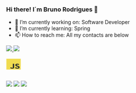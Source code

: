 ### Hi there! I´m Bruno Rodrigues 👋

- 🔭 I’m currently working on: Software Developer
- 🌱 I’m currently learning: Spring
- 📫 How to reach me: All my contacts are below

<div>
  <a href="https://github.com/rdbruno">
  <img height="180em" src="https://github-readme-stats.vercel.app/api?username=rdbruno&show_icons=true&theme=dracula&include_all_commits=true&count_private=true"/>
  <img height="180em" src="https://github-readme-stats.vercel.app/api/top-langs/?username=rdbruno&layout=compact&langs_count=16&theme=dracula"/>
</div>
  
<div style="display: inline_block">
  <br>
  <img align="center" alt="Bruno-Js" height="30" width="40" src="https://raw.githubusercontent.com/devicons/devicon/master/icons/javascript/javascript-original.svg">
<!--   <img align="center" alt="Bruno-Ts" height="30" width="40" src="">  
  <img align="center" alt="Bruno-HTML" height="30" width="40" src="">
  <img align="center" alt="Bruno-CSS" height="30" width="40" src="">
  <img align="center" alt="Bruno-Angular" height="30" width="40" src=""> -->
</div>

##
  
<div>
  <a href="mailto:brunodaniele.br@gmail.com" target="_blank"><img src="https://img.shields.io/badge/Gmail-D14836?style=for-the-badge&logo=gmail&logoColor=white" target="_blank"></a> 
  <a href="https://www.instagram.com/notbrunn_/" target="_blank"><img src="https://img.shields.io/badge/Instagram-E4405F?style=for-the-badge&logo=instagram&logoColor=white" target="_blank"></a> 
  <a href="https://www.linkedin.com/in/bruno-rodrigues-developer/" target="_blank"><img src="https://img.shields.io/badge/LinkedIn-0077B5?style=for-the-badge&logo=linkedin&logoColor=white" target="_blank"></a> 
</div>
